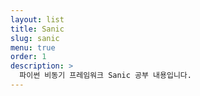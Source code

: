 ```yaml
---
layout: list
title: Sanic
slug: sanic
menu: true
order: 1
description: >
  파이썬 비동기 프레임워크 Sanic 공부 내용입니다.
---
```

